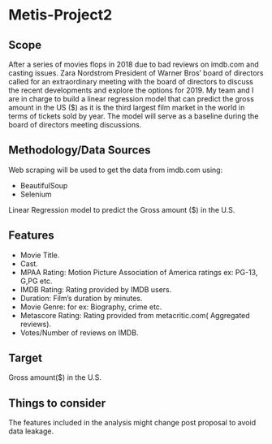 # Metis-Project2


## Scope


After a series of movies flops in 2018 due to bad reviews on imdb.com and casting issues. Zara Nordstrom President of Warner Bros’ board of directors called for an extraordinary meeting with the board of directors to discuss the recent developments and explore the options for 2019.
My team and I are in charge to build a linear regression model that can predict the gross amount in the US ($) as it is the third largest film market in the world in terms of tickets sold by year. The model will serve as a baseline during the board of directors meeting discussions.

## Methodology/Data Sources


Web scraping will be used to get the data from imdb.com using:
- BeautifulSoup
- Selenium


Linear Regression model to predict the Gross amount ($) in the U.S.

## Features

- Movie Title.
- Cast.
- MPAA Rating: Motion Picture Association of America ratings ex: PG-13, G,PG etc.
- IMDB Rating: Rating provided by IMDB users.
- Duration: Film’s duration by minutes.
- Movie Genre: for ex: Biography, crime etc.
- Metascore Rating: Rating provided from metacritic.com( Aggregated reviews).
- Votes/Number of reviews on IMDB.


## Target

Gross amount($) in the U.S.

## Things to consider

The features included in the analysis might change post proposal to avoid data leakage.

